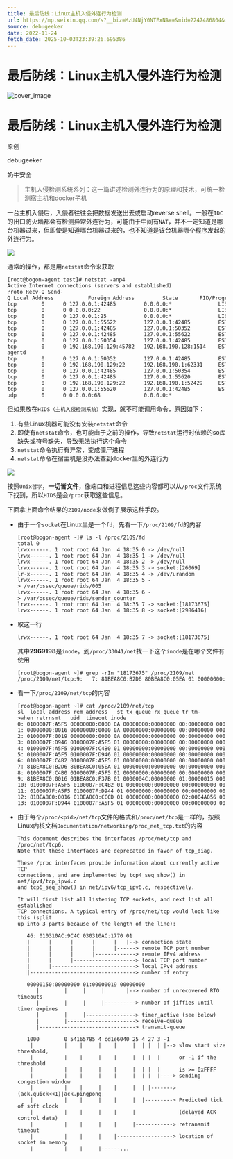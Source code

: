 ```yaml
---
title: 最后防线：Linux主机入侵外连行为检测
url: https://mp.weixin.qq.com/s?__biz=MzU4NjY0NTExNA==&mid=2247486804&idx=1&sn=7575cb69ec2476b8179625d7738eb38e&chksm=fdf96641ca8eef57626ad4ddc6b508ed370afd72cab9e4d533419b882263b563e651d46fa295&scene=58&subscene=0#rd
source: debugeeker
date: 2022-11-24
fetch_date: 2025-10-03T23:39:26.695386
---
```


# 最后防线：Linux主机入侵外连行为检测

![cover_image](https://mmbiz.qpic.cn/mmbiz_jpg/QXsgGBUcicbwxnfgn0pz8tAaPyc08JXNnniaJtXV3zY5kmytB9m1ibg7KxTswph9kMibBFZ1k97UgLtePqgjGAeabg/0?wx_fmt=jpeg)

# 最后防线：Linux主机入侵外连行为检测

原创

debugeeker

奶牛安全

> 主机入侵检测系统系列：这一篇讲述检测外连行为的原理和技术，可统一检测宿主机和docker子机

一台主机入侵后，入侵者往往会把数据发送出去或启动reverse shell。一般在`IDC`的出口防火墙都会有检测异常外连行为，可能由于中间有`NAT`，并不一定知道是哪台机器过来，但即使是知道哪台机器过来的，也不知道是该台机器哪个程序发起的外连行为。

![](https://mmbiz.qpic.cn/mmbiz_jpg/QXsgGBUcicbw4sqO8YJtsKic83ayaJJOY2Z7fn3ibiakpkouCKMGHE28aGOn1Iy3JjsdBnkB0ibdA6Kqj4j4zvsDZZw/640?wx_fmt=jpeg)

通常的操作，都是用`netstat`命令来获取

```
[root@bogon-agent test]# netstat -anp4
Active Internet connections (servers and established)
Proto Recv-Q Send-Q Local Address           Foreign Address         State       PID/Program name
tcp        0      0 127.0.0.1:42485         0.0.0.0:*               LISTEN      33041/node
tcp        0      0 0.0.0.0:22              0.0.0.0:*               LISTEN      1640/sshd
tcp        0      0 127.0.0.1:25            0.0.0.0:*               LISTEN      1885/master
tcp        0      0 127.0.0.1:55622         127.0.0.1:42485         ESTABLISHED 25101/sshd: buckxu@
tcp        0      0 127.0.0.1:42485         127.0.0.1:50352         ESTABLISHED 33041/node
tcp        0      0 127.0.0.1:42485         127.0.0.1:55622         ESTABLISHED 25171/node
tcp        0      0 127.0.0.1:50354         127.0.0.1:42485         ESTABLISHED 128902/sshd: buckxu
tcp        0      0 192.168.190.129:45782   192.168.190.128:1514    ESTABLISHED 2109/ossec-agentd
tcp        0      0 127.0.0.1:50352         127.0.0.1:42485         ESTABLISHED 128902/sshd: buckxu
tcp        0      0 192.168.190.129:22      192.168.190.1:62331     ESTABLISHED 25087/sshd: buckxu
tcp        0      0 127.0.0.1:42485         127.0.0.1:50354         ESTABLISHED 128969/node
tcp        0      0 127.0.0.1:42485         127.0.0.1:55620         ESTABLISHED 33041/node
tcp        0      0 192.168.190.129:22      192.168.190.1:52429     ESTABLISHED 128898/sshd: buckxu
tcp        0      0 127.0.0.1:55620         127.0.0.1:42485         ESTABLISHED 25101/sshd: buckxu@
udp        0      0 0.0.0.0:68              0.0.0.0:*                           103880/dhclient
```

但如果放在`HIDS（主机入侵检测系统）`实现，就不可能调用命令，原因如下：

1. 有些Linux机器可能没有安装`netstat`命令
2. 即使有`netstat`命令，也可能由于之前的操作，导致`netstat`运行时依赖的so库缺失或符号缺失，导致无法执行这个命令
3. `netstat`命令执行有异常，变成僵尸进程
4. `netstat`命令在宿主机是没办法查到docker里的外连行为

![](https://mmbiz.qpic.cn/mmbiz_jpg/QXsgGBUcicbw4sqO8YJtsKic83ayaJJOY2zyywA6svXhGC0jveQYMJlsgiaV3rUmvNnlRRUlF1zDfys0TQfXUleHA/640?wx_fmt=jpeg)

按照`Unix哲学`，**一切皆文件**，像端口和进程信息这些内容都可以从`/proc`文件系统下找到，所以`HIDS`是会`/proc`获取这些信息。

下面拿上面命令结果的`2109/node`来做例子展示这种手段。

* 由于一个`socket`在Linux里是一个`fd`，先看一下`/proc/2109/fd`的内容

  ```
  [root@bogon-agent ~]# ls -l /proc/2109/fd
  total 0
  lrwx------. 1 root root 64 Jan  4 18:35 0 -> /dev/null
  lrwx------. 1 root root 64 Jan  4 18:35 1 -> /dev/null
  lrwx------. 1 root root 64 Jan  4 18:35 2 -> /dev/null
  lrwx------. 1 root root 64 Jan  4 18:35 3 -> socket:[26069]
  lr-x------. 1 root root 64 Jan  4 18:35 4 -> /dev/urandom
  lrwx------. 1 root root 64 Jan  4 18:35 5 -> /var/ossec/queue/rids/005
  lrwx------. 1 root root 64 Jan  4 18:35 6 -> /var/ossec/queue/rids/sender_counter
  lrwx------. 1 root root 64 Jan  4 18:35 7 -> socket:[18173675]
  lrwx------. 1 root root 64 Jan  4 18:35 8 -> socket:[2986416]
  ```
* 取这一行

  ```
  lrwx------. 1 root root 64 Jan  4 18:35 7 -> socket:[18173675]
  ```

  其中**2969198**是`inode`。到`/proc/33041/net`找一下这个`inode`是在哪个文件有使用

  ```
  [root@bogon-agent ~]# grep -rIn "18173675" /proc/2109/net
  /proc/2109/net/tcp:9:   7: 81BEA8C0:B2D6 80BEA8C0:05EA 01 00000000:00000000 00:00000000 00000000   983        0 18173675 1 ffff9259346e3640 20 4 30 10 7
  ```
* 看一下`/proc/2109/net/tcp`的内容

  ```
  [root@bogon-agent ~]# cat /proc/2109/net/tcp
  sl  local_address rem_address   st tx_queue rx_queue tr tm->when retrnsmt   uid  timeout inode
  0: 0100007F:A5F5 00000000:0000 0A 00000000:00000000 00:00000000 00000000  1000        0 2969198 1 ffff92593308be00 100 0 0 10 0
  1: 00000000:0016 00000000:0000 0A 00000000:00000000 00:00000000 00000000     0        0 24908 1 ffff925934638000 100 0 0 10 0
  2: 0100007F:0019 00000000:0000 0A 00000000:00000000 00:00000000 00000000     0        0 25073 1 ffff9259346387c0 100 0 0 10 0
  3: 0100007F:D946 0100007F:A5F5 01 00000000:00000000 00:00000000 00000000  1000        0 28151168 1 ffff92593308b640 20 4 30 3 2
  4: 0100007F:A5F5 0100007F:C4B0 01 00000000:00000000 00:00000000 00000000  1000        0 4419751 1 ffff9259346e3e00 20 4 28 10 12
  5: 0100007F:A5F5 0100007F:D946 01 00000000:00000000 00:00000000 00000000  1000        0 28146298 1 ffff92593308f440 21 4 28 10 -1
  6: 0100007F:C4B2 0100007F:A5F5 01 00000000:00000000 00:00000000 00000000  1000        0 4418745 1 ffff9259346e45c0 20 4 28 3 2
  7: 81BEA8C0:B2D6 80BEA8C0:05EA 01 00000000:00000000 00:00000000 00000000   983        0 18173675 1 ffff9259346e3640 20 4 30 10 7
  8: 0100007F:C4B0 0100007F:A5F5 01 00000000:00000000 00:00000000 00000000  1000        0 4418744 1 ffff9259346e2e80 20 4 30 4 4
  9: 81BEA8C0:0016 01BEA8C0:F37B 01 0000004C:00000000 01:00000015 00000000     0        0 28146223 4 ffff9259346e7440 21 4 31 10 663
  10: 0100007F:A5F5 0100007F:C4B2 01 00000000:00000000 00:00000000 00000000  1000        0 4419752 1 ffff9259346e4d80 20 4 30 10 7
  11: 0100007F:A5F5 0100007F:D944 01 00000000:00000000 00:00000000 00000000  1000        0 28146297 3 ffff9259330887c0 20 4 31 10 25
  12: 81BEA8C0:0016 01BEA8C0:CCCD 01 00000000:00000000 02:0004A056 00000000     0        0 4418688 2 ffff9259346e1f00 23 4 30 10 579
  13: 0100007F:D944 0100007F:A5F5 01 00000000:00000000 00:00000000 00000000  1000        0 28151167 2 ffff92593308ae80 20 4 30 10 -1
  ```
* 由于每个`/proc/<pid>/net/tcp`文件的格式和`/proc/net/tcp`是一样的，按照Linux内核文档`Documentation/networking/proc_net_tcp.txt`的内容

  ```
  This document describes the interfaces /proc/net/tcp and /proc/net/tcp6.
  Note that these interfaces are deprecated in favor of tcp_diag.

  These /proc interfaces provide information about currently active TCP
  connections, and are implemented by tcp4_seq_show() in net/ipv4/tcp_ipv4.c
  and tcp6_seq_show() in net/ipv6/tcp_ipv6.c, respectively.

  It will first list all listening TCP sockets, and next list all established
  TCP connections. A typical entry of /proc/net/tcp would look like this (split
  up into 3 parts because of the length of the line):

     46: 010310AC:9C4C 030310AC:1770 01
     |      |      |      |      |   |--> connection state
     |      |      |      |      |------> remote TCP port number
     |      |      |      |-------------> remote IPv4 address
     |      |      |--------------------> local TCP port number
     |      |---------------------------> local IPv4 address
     |----------------------------------> number of entry

     00000150:00000000 01:00000019 00000000
        |        |     |     |       |--> number of unrecovered RTO timeouts
        |        |     |     |----------> number of jiffies until timer expires
        |        |     |----------------> timer_active (see below)
        |        |----------------------> receive-queue
        |-------------------------------> transmit-queue

     1000        0 54165785 4 cd1e6040 25 4 27 3 -1
      |          |    |     |    |     |  | |  | |--> slow start size threshold,
      |          |    |     |    |     |  | |  |      or -1 if the threshold
      |          |    |     |    |     |  | |  |      is >= 0xFFFF
      |          |    |     |    |     |  | |  |----> sending congestion window
      |          |    |     |    |     |  | |-------> (ack.quick<<1)|ack.pingpong
      |          |    |     |    |     |  |---------> Predicted tick of soft clock
      |          |    |     |    |     |              (delayed ACK control data)
      |          |    |     |    |     |------------> retransmit timeout
      |          |    |     |    |------------------> location of socket in memory
      |          |    |     |------...